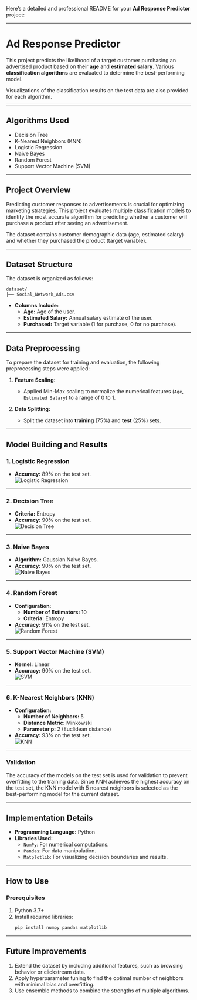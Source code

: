 Here’s a detailed and professional README for your **Ad Response Predictor** project:

---

# **Ad Response Predictor**

This project predicts the likelihood of a target customer purchasing an advertised product based on their **age** and **estimated salary**. Various **classification algorithms** are evaluated to determine the best-performing model. 

Visualizations of the classification results on the test data are also provided for each algorithm.

---

## **Algorithms Used**
   - Decision Tree
   - K-Nearest Neighbors (KNN)
   - Logistic Regression
   - Naive Bayes
   - Random Forest
   - Support Vector Machine (SVM)

---

## **Project Overview**
Predicting customer responses to advertisements is crucial for optimizing marketing strategies. This project evaluates multiple classification models to identify the most accurate algorithm for predicting whether a customer will purchase a product after seeing an advertisement.

The dataset contains customer demographic data (age, estimated salary) and whether they purchased the product (target variable).

---

## **Dataset Structure**
The dataset is organized as follows:

```
dataset/
├── Social_Network_Ads.csv
```

- **Columns Include:**
  - **Age:** Age of the user.
  - **Estimated Salary:** Annual salary estimate of the user.
  - **Purchased:** Target variable (1 for purchase, 0 for no purchase).

---

## **Data Preprocessing**
To prepare the dataset for training and evaluation, the following preprocessing steps were applied:

1. **Feature Scaling:**
   - Applied Min-Max scaling to normalize the numerical features (`Age`, `Estimated Salary`) to a range of 0 to 1.

2. **Data Splitting:**
   - Split the dataset into **training** (75%) and **test** (25%) sets.

---

## **Model Building and Results**

### **1. Logistic Regression**
- **Accuracy:** 89% on the test set.  
![Logistic Regression](images/LR.png)

---

### **2. Decision Tree**
- **Criteria:** Entropy  
- **Accuracy:** 90% on the test set.  
![Decision Tree](images/DT.png)

---

### **3. Naive Bayes**
- **Algorithm:** Gaussian Naive Bayes.  
- **Accuracy:** 90% on the test set.  
![Naive Bayes](images/NB.png)

---

### **4. Random Forest**
- **Configuration:**  
  - **Number of Estimators:** 10  
  - **Criteria:** Entropy  
- **Accuracy:** 91% on the test set.  
![Random Forest](images/RF.png)

---

### **5. Support Vector Machine (SVM)**
- **Kernel:** Linear  
- **Accuracy:** 90% on the test set.  
![SVM](images/SVM.png)

---

### **6. K-Nearest Neighbors (KNN)**
- **Configuration:**  
  - **Number of Neighbors:** 5  
  - **Distance Metric:** Minkowski  
  - **Parameter p:** 2  (Euclidean distance)
- **Accuracy:** 93% on the test set.  
![KNN](images/KNN.png)

---

### **Validation**
The accuracy of the models on the test set is used for validation to prevent overfitting to the training data. Since KNN achieves the highest accuracy on the test set, the KNN model with 5 nearest neighbors is selected as the best-performing model for the current dataset.

---

## **Implementation Details**
- **Programming Language:** Python  
- **Libraries Used:**
  - `NumPy`: For numerical computations.  
  - `Pandas`: For data manipulation.  
  - `Matplotlib`: For visualizing decision boundaries and results.  

---

## **How to Use**
### **Prerequisites**
1. Python 3.7+
2. Install required libraries:
   ```bash
   pip install numpy pandas matplotlib
   ```

---

## **Future Improvements**
1. Extend the dataset by including additional features, such as browsing behavior or clickstream data.  
2. Apply hyperparameter tuning to find the optimal number of neighbors with minimal bias and overfitting.  
4. Use ensemble methods to combine the strengths of multiple algorithms.

